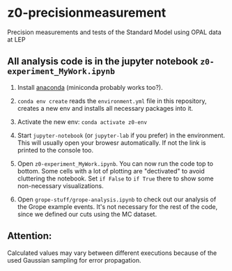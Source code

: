 # z0-precisionmeasurement
Precision measurements and tests of the Standard Model using OPAL data at LEP

## All analysis code is in the jupyter notebook `z0-experiment_MyWork.ipynb`

1. Install [anaconda](https://docs.anaconda.com/anaconda/install/) (miniconda probably works too?).
2. `conda env create` reads the `environment.yml` file in this
   repository, creates a new env and installs all necessary packages
   into it.
3. Activate the new env: `conda activate z0-env`
4. Start `jupyter-notebook` (or `jupyter-lab` if you prefer) in the
   environment. This will usually open your browesr automatically. If
   not the link is printed to the console too.
5. Open `z0-experiment_MyWork.ipynb`. You can now run the code top to bottom.
	Some cells with a lot of plotting are "dectivated" to avoid cluttering the notebook. 
	Set `if False` to `if True` there to show some non-necessary visualizations.

6. Open `grope-stuff/grope-analysis.ipynb` to check out our analysis of the Grope example events.
	It's not necessary for the rest of the code, since we defined our cuts using the MC dataset.

## Attention:

Calculated values may vary between different executions because of the used Gaussian sampling for error propagation.